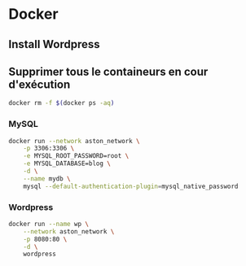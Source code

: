 # Docker

## Install Wordpress

## Supprimer tous le containeurs en cour d'exécution

```sh
docker rm -f $(docker ps -aq)
```

### MySQL

```sh
docker run --network aston_network \
    -p 3306:3306 \
    -e MYSQL_ROOT_PASSWORD=root \
    -e MYSQL_DATABASE=blog \
    -d \
    --name mydb \
    mysql --default-authentication-plugin=mysql_native_password
```

### Wordpress

```sh
docker run --name wp \
    --network aston_network \
    -p 8080:80 \
    -d \
    wordpress
```